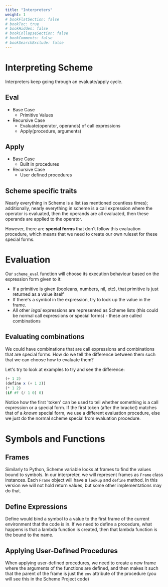 ```yaml
---
title: "Interpreters"
weight: 1
# bookFlatSection: false
# bookToc: true
# bookHidden: false
# bookCollapseSection: false
# bookComments: false
# bookSearchExclude: false
---
```


# Interpreting Scheme

Interpreters keep going through an evaluate/apply cycle.

## Eval

- Base Case
  - Primitive Values
- Recursive Case
  - Evaluate(operator, operands) of call expressions
  - Apply(procedure, arguments)

## Apply

- Base Case
  - Built in procedures
- Recursive Case
  - User defined procedures

## Scheme specific traits

Nearly everything in Scheme is a list (as mentioned countless times); additionally, nearly everything in scheme is a call expression where the operator is evaluated, then the operands are all evaluated, then these operands are applied to the operator.

However, there are **special forms** that don't follow this evaluation procedure, which means that we need to create our own ruleset for these special forms.

# Evaluation

Our `scheme_eval` function will choose its execution behaviour based on the expression form given to it:

- If a primitive is given (booleans, numbers, nil, etc), that primitive is just returned as a value itself
- If there's a symbol in the expression, try to look up the value in the frame.
- All other *legal* expressions are represented as Scheme lists (this could be normal call expressions or special forms) - these are called combinations

## Evaluating combinations

We could have combinations that are call expressions and combinations that are special forms. How do we tell the difference between them such that we can choose how to evaluate them?

Let's try to look at examples to try and see the difference:

```scheme
(+ 1 2)
(define x (+ 1 2))
(* 1 2)
(if #f (/ 1 0) 0)
```

Notice how the first 'token' can be used to tell whether something is a call expression or a special form. If the first token (after the bracket) matches that of a *known* special form, we use a different evaluation procedure, else we just do the normal scheme special from evaluation procedure.

# Symbols and Functions

## Frames

Similarly to Python, Scheme variable looks at frames to find the values bound to symbols. In our interpreter, we will represent frames as `Frame` class instances. Each `Frame` object will have a `lookup` and `define` method. In this version we will not hold return values, but some other implementations may do that.

## Define Expressions

Define would bind a symbol to a value to the first frame of the current environment that the code is in. If we need to define a procedure, what happens is that a lambda function is created, then that lambda function is the bound to the name.

## Applying User-Defined Procedures

When applying user-defined procedures, we need to create a new frame where the arguments of the functions are defined, and then makes it such that the parent of the frame is just the `env` attribute of the procedure (you will see this in the Scheme Project code)

